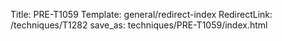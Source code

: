 Title: PRE-T1059
Template: general/redirect-index
RedirectLink: /techniques/T1282
save_as: techniques/PRE-T1059/index.html